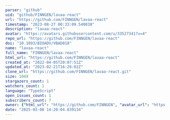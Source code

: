 ```yaml
---
parser: "github"
uid: "github/FINNGEN/lavaa-react"
url: "https://github.com/FINNGEN/lavaa-react"
timestamp: "2023-08-27 00:33:09.540038"
description: "lavaa-react"
avatar: "https://avatars.githubusercontent.com/u/33527341?v=4"
repo_url: "https://github.com/FINNGEN/lavaa-react"
doi: "10.1093/BIOADV/VBAD018"
name: "lavaa-react"
full_name: "FINNGEN/lavaa-react"
html_url: "https://github.com/FINNGEN/lavaa-react"
created_at: "2022-04-05T20:07:51Z"
updated_at: "2023-02-21T16:28:02Z"
clone_url: "https://github.com/FINNGEN/lavaa-react.git"
size: 1049
stargazers_count: 1
watchers_count: 1
language: "TypeScript"
open_issues_count: 1
subscribers_count: 7
owner: {"html_url": "https://github.com/FINNGEN", "avatar_url": "https://avatars.githubusercontent.com/u/33527341?v=4", "login": "FINNGEN", "type": "Organization"}
date: "2025-03-08 14:20:04.839134"
---
```

